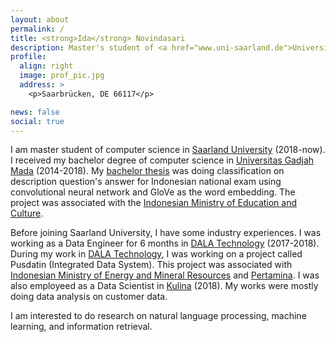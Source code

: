 ```yaml
---
layout: about
permalink: /
title: <strong>Ida</strong> Novindasari
description: Master's student of <a href="www.uni-saarland.de">Universität des Saarlandes</a>. 
profile:
  align: right
  image: prof_pic.jpg
  address: >
    <p>Saarbrücken, DE 66117</p>

news: false
social: true
---
```


I am master student of computer science in [Saarland University](https://www.uni-saarland.de) (2018-now). I received my bachelor degree of computer science in [Universitas Gadjah Mada](https://www.ugm.ac.id/) (2014-2018). My [bachelor thesis](http://etd.repository.ugm.ac.id/home/detail_pencarian/155545) was doing classification on description question's answer for Indonesian national exam using convolutional neural network and GloVe as the word embedding. The project was associated with the [Indonesian Ministry of Education and Culture](https://www.kemdikbud.go.id).

Before joining Saarland University, I have some industry experiences. I was working as a Data Engineer for 6 months in [DALA Technology]() (2017-2018). During my work in [DALA Technology](), I was working on a project called Pusdatin (Integrated Data System). This project was associated with [Indonesian Ministry of Energy and Mineral Resources](https://www.esdm.go.id/) and [Pertamina](https://pertamina.com/). I was also employeed as a Data Scientist in [Kulina](https://www.kulina.id/) (2018). My works were mostly doing data analysis on customer data.  

I am interested to do research on natural language processing, machine learning, and information retrieval. 
